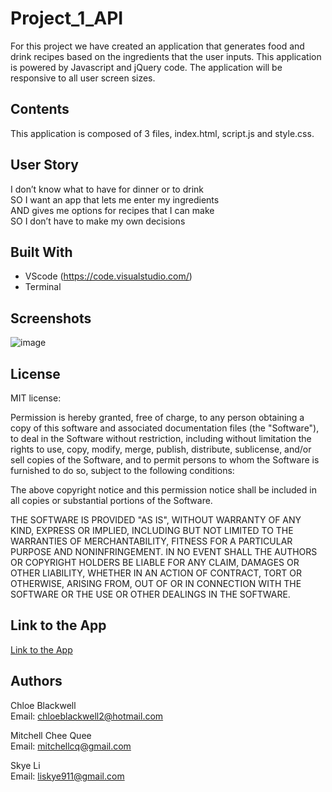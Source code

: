# Project_1_API

For this project we have created an application that generates food and drink recipes based on the ingredients that the user inputs. This application is powered by Javascript and jQuery code. The application will be responsive to all user screen sizes. 

## Contents

This application is composed of 3 files, index.html, script.js and style.css.

## User Story 

I don’t know what to have for dinner or to drink<br>
SO I want an app that lets me enter my ingredients<br>
AND gives me options for recipes that I can make<br>
SO I don’t have to make my own decisions 

## Built With 

* VScode (https://code.visualstudio.com/)
* Terminal 

## Screenshots 

![image](https://user-images.githubusercontent.com/68998298/94781686-8527dc00-040d-11eb-92c2-e16214bd9ed6.png)

## License 
MIT license:

Permission is hereby granted, free of charge, to any person obtaining a copy of this software and associated documentation files (the "Software"), to deal in the Software without restriction, including without limitation the rights to use, copy, modify, merge, publish, distribute, sublicense, and/or sell copies of the Software, and to permit persons to whom the Software is furnished to do so, subject to the following conditions:

The above copyright notice and this permission notice shall be included in all copies or substantial portions of the Software.

THE SOFTWARE IS PROVIDED "AS IS", WITHOUT WARRANTY OF ANY KIND, EXPRESS OR IMPLIED, INCLUDING BUT NOT LIMITED TO THE WARRANTIES OF MERCHANTABILITY, FITNESS FOR A PARTICULAR PURPOSE AND NONINFRINGEMENT. IN NO EVENT SHALL THE AUTHORS OR COPYRIGHT HOLDERS BE LIABLE FOR ANY CLAIM, DAMAGES OR OTHER LIABILITY, WHETHER IN AN ACTION OF CONTRACT, TORT OR OTHERWISE, ARISING FROM, OUT OF OR IN CONNECTION WITH THE SOFTWARE OR THE USE OR OTHER DEALINGS IN THE SOFTWARE.


## Link to the App 

<a href="https://skyeli96.github.io/Project_1_API/">Link to the App</a>

## Authors 

Chloe Blackwell<br>
Email: chloeblackwell2@hotmail.com

Mitchell Chee Quee<br>
Email: mitchellcq@gmail.com

Skye Li<br>
Email: liskye911@gmail.com
